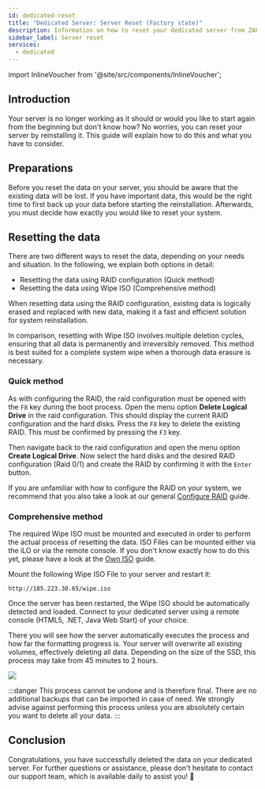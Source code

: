 ```yaml
---
id: dedicated-reset
title: "Dedicated Server: Server Reset (Factory state)"
description: Information on how to reset your dedicated server from ZAP-Hosting - ZAP-Hosting.com documentation
sidebar_label: Server reset
services:
  - dedicated
---
```


import InlineVoucher from '@site/src/components/InlineVoucher';

## Introduction

Your server is no longer working as it should or would you like to start again from the beginning but don't know how? No worries, you can reset your server by reinstalling it. This guide will explain how to do this and what you have to consider.

<InlineVoucher />



## Preparations

Before you reset the data on your server, you should be aware that the existing data will be lost. If you have important data, this would be the right time to first back up your data before starting the reinstallation. Afterwards, you must decide how exactly you would like to reset your system. 



## Resetting the data

There are two different ways to reset the data, depending on your needs and situation. In the following, we explain both options in detail:

- Resetting the data using RAID configuration (Quick method)
- Resetting the data using Wipe ISO (Comprehensive method)

When resetting data using the RAID configuration, existing data is logically erased and replaced with new data, making it a fast and efficient solution for system reinstallation.

In comparison, resetting with Wipe ISO involves multiple deletion cycles, ensuring that all data is permanently and irreversibly removed. This method is best suited for a complete system wipe when a thorough data erasure is necessary.



### Quick method

As with configuring the RAID, the raid configuration must be opened with the `F8` key during the boot process. Open the menu option **Delete Logical Drive** in the raid configuration. This should display the current RAID configuration and the hard disks. Press the `F8` key to delete the existing RAID. This must be confirmed by pressing the `F3` key. 

Then navigate back to the raid configuration and open the menu option **Create Logical Drive**. Now select the hard disks and the desired RAID configuration (Raid 0/1) and create the RAID by confirming it with the `Enter` button.

If you are unfamiliar with how to configure the RAID on your system, we recommend that you also take a look at our general [Configure RAID](dedicated-raid.md) guide. 



### Comprehensive method

The required Wipe ISO must be mounted and executed in order to perform the actual process of resetting the data. ISO Files can be mounted either via the iLO or via the remote console. If you don't know exactly how to do this yet, please have a look at the [Own ISO](http://localhost:3000/guides/docs/dedicated-iso) guide.

Mount the following Wipe ISO File to your server and restart it:


```
http://185.223.30.65/wipe.iso
```

Once the server has been restarted, the Wipe ISO should be automatically detected and loaded. Connect to your dedicated server using a remote console (HTML5, .NET, Java Web Start) of your choice.

There you will see how the server automatically executes the process and how far the formatting progress is. Your server will overwrite all existing volumes, effectively deleting all data. Depending on the size of the SSD, this process may take from 45 minutes to 2 hours.

![](https://screensaver01.zap-hosting.com/index.php/s/4nfaexaqiK78t6e/preview)



:::danger
This process cannot be undone and is therefore final. There are no additional backups that can be imported in case of need.
We strongly advise against performing this process unless you are absolutely certain you want to delete all your data.
:::



## Conclusion

Congratulations, you have successfully deleted the data on your dedicated server. For further questions or assistance, please don't hesitate to contact our support team, which is available daily to assist you! 🙂

<InlineVoucher />
